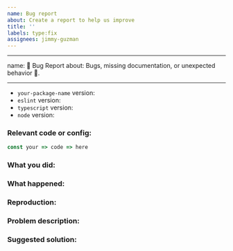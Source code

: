 ```yaml
---
name: Bug report
about: Create a report to help us improve
title: ''
labels: type:fix
assignees: jimmy-guzman
---
```


---

name: 🐛 Bug Report
about: Bugs, missing documentation, or unexpected behavior 🤔.

---

- `your-package-name` version:
- `eslint` version:
- `typescript` version:
- `node` version:

### Relevant code or config:

```js
const your => code => here
```

### What you did:

### What happened:

### Reproduction:

### Problem description:

### Suggested solution:
